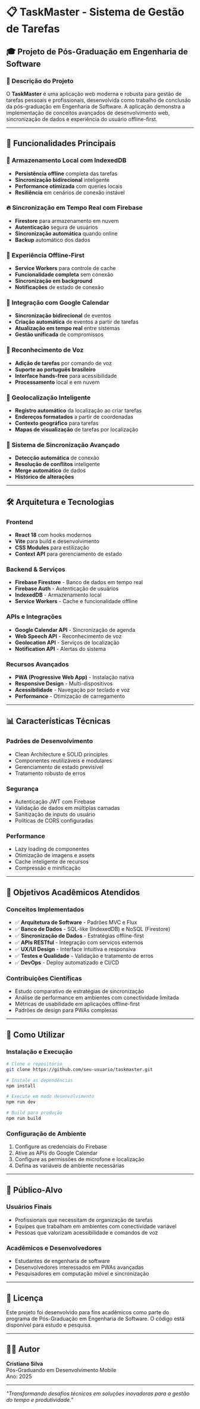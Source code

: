 # 📋 TaskMaster - Sistema de Gestão de Tarefas

## 🎓 Projeto de Pós-Graduação em Engenharia de Software

### 📖 Descrição do Projeto

O **TaskMaster** é uma aplicação web moderna e robusta para gestão de tarefas pessoais e profissionais, desenvolvida como trabalho de conclusão da pós-graduação em Engenharia de Software. A aplicação demonstra a implementação de conceitos avançados de desenvolvimento web, sincronização de dados e experiência do usuário offline-first.

---

## 🚀 Funcionalidades Principais

### 💾 **Armazenamento Local com IndexedDB**
- **Persistência offline** completa das tarefas
- **Sincronização bidirecional** inteligente
- **Performance otimizada** com queries locais
- **Resiliência** em cenários de conexão instável

### 🔥 **Sincronização em Tempo Real com Firebase**
- **Firestore** para armazenamento em nuvem
- **Autenticação** segura de usuários
- **Sincronização automática** quando online
- **Backup** automático dos dados

### 📱 **Experiência Offline-First**
- **Service Workers** para controle de cache
- **Funcionalidade completa** sem conexão
- **Sincronização em background**
- **Notificações** de estado de conexão

### 📅 **Integração com Google Calendar**
- **Sincronização bidirecional** de eventos
- **Criação automática** de eventos a partir de tarefas
- **Atualização em tempo real** entre sistemas
- **Gestão unificada** de compromissos

### 🎤 **Reconhecimento de Voz**
- **Adição de tarefas** por comando de voz
- **Suporte ao português brasileiro**
- **Interface hands-free** para acessibilidade
- **Processamento** local e em nuvem

### 📍 **Geolocalização Inteligente**
- **Registro automático** da localização ao criar tarefas
- **Endereços formatados** a partir de coordenadas
- **Contexto geográfico** para tarefas
- **Mapas de visualização** de tarefas por localização

### 🔄 **Sistema de Sincronização Avançado**
- **Detecção automática** de conexão
- **Resolução de conflitos** inteligente
- **Merge automático** de dados
- **Histórico de alterações**

---

## 🛠️ Arquitetura e Tecnologias

### **Frontend**
- **React 18** com hooks modernos
- **Vite** para build e desenvolvimento
- **CSS Modules** para estilização
- **Context API** para gerenciamento de estado

### **Backend & Serviços**
- **Firebase Firestore** - Banco de dados em tempo real
- **Firebase Auth** - Autenticação de usuários
- **IndexedDB** - Armazenamento local
- **Service Workers** - Cache e funcionalidade offline

### **APIs e Integrações**
- **Google Calendar API** - Sincronização de agenda
- **Web Speech API** - Reconhecimento de voz
- **Geolocation API** - Serviços de localização
- **Notification API** - Alertas do sistema

### **Recursos Avançados**
- **PWA (Progressive Web App)** - Instalação nativa
- **Responsive Design** - Multi-dispositivos
- **Acessibilidade** - Navegação por teclado e voz
- **Performance** - Otimização de carregamento

---

## 📊 Características Técnicas

### **Padrões de Desenvolvimento**
- Clean Architecture e SOLID principles
- Componentes reutilizáveis e modulares
- Gerenciamento de estado previsível
- Tratamento robusto de erros

### **Segurança**
- Autenticação JWT com Firebase
- Validação de dados em múltiplas camadas
- Sanitização de inputs do usuário
- Políticas de CORS configuradas

### **Performance**
- Lazy loading de componentes
- Otimização de imagens e assets
- Cache inteligente de recursos
- Compressão e minificação

---

## 🎯 Objetivos Acadêmicos Atendidos

### **Conceitos Implementados**
- ✅ **Arquitetura de Software** - Padrões MVC e Flux
- ✅ **Banco de Dados** - SQL-like (IndexedDB) e NoSQL (Firestore)
- ✅ **Sincronização de Dados** - Estratégias offline-first
- ✅ **APIs RESTful** - Integração com serviços externos
- ✅ **UX/UI Design** - Interface intuitiva e responsiva
- ✅ **Testes e Qualidade** - Validação e tratamento de erros
- ✅ **DevOps** - Deploy automatizado e CI/CD

### **Contribuições Científicas**
- Estudo comparativo de estratégias de sincronização
- Análise de performance em ambientes com conectividade limitada
- Métricas de usabilidade em aplicações offline-first
- Padrões de design para PWAs complexas

---

## 📱 Como Utilizar

### **Instalação e Execução**
```bash
# Clone o repositório
git clone https://github.com/seu-usuario/taskmaster.git

# Instale as dependências
npm install

# Execute em modo desenvolvimento
npm run dev

# Build para produção
npm run build
```

### **Configuração de Ambiente**
1. Configure as credenciais do Firebase
2. Ative as APIs do Google Calendar
3. Configure as permissões de microfone e localização
4. Defina as variáveis de ambiente necessárias

---

## 👥 Público-Alvo

### **Usuários Finais**
- Profissionais que necessitam de organização de tarefas
- Equipes que trabalham em ambientes com conectividade variável
- Pessoas que valorizam acessibilidade e comandos de voz

### **Acadêmicos e Desenvolvedores**
- Estudantes de engenharia de software
- Desenvolvedores interessados em PWAs avançadas
- Pesquisadores em computação móvel e sincronização

---

## 📄 Licença

Este projeto foi desenvolvido para fins acadêmicos como parte do programa de Pós-Graduação em Engenharia de Software. O código está disponível para estudo e pesquisa.

---

## 👨‍🎓 Autor

**Cristiano Silva**  
Pós-Graduando em Desenvolvimento Mobile  
Ano: 2025

---

*"Transformando desafios técnicos em soluções inovadoras para a gestão do tempo e produtividade."*
